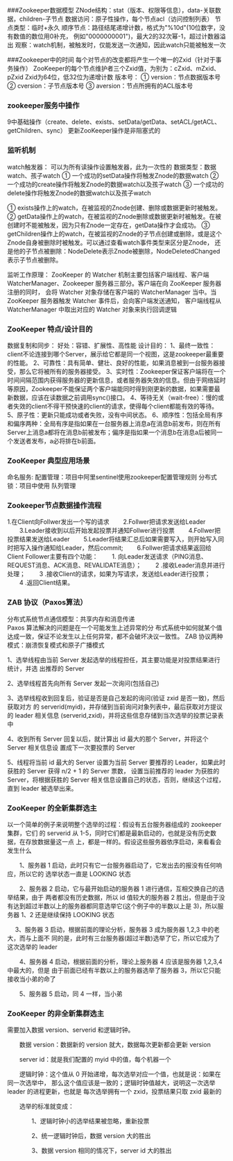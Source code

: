 ###Zookeeper数据模型
ZNode结构：stat（版本、权限等信息），data-关联数据，children-子节点
数据访问：原子性操作，每个节点acl（访问控制列表）
节点类型：临时+永久
顺序节点：路径结尾递增计数，格式为"%10d"(10位数字，没有数值的数位用0补充，
例如"0000000001")，最大2的32次幂-1，超过计数器溢出
观察：watch机制，被触发时，仅能发送一次通知，因此watch只能被触发一次

###Zookeeper中的时间
每个对节点的改变都将产生一个唯一的Zxid（针对于事务操作）
ZooKeeper的每个节点维护者三个Zxid值，为别为：cZxid、mZxid、pZxid
Zxid为64位，低32位为递增计数
版本号：
① version：节点数据版本号
② cversion：子节点版本号
③ aversion：节点所拥有的ACL版本号

### zookeeper服务中操作
9中基础操作（create、delete、exists、setData/getData、setACL/getACL、getChildren、sync）
更新ZooKeeper操作是非阻塞式的

### 监听机制
watch触发器：
可以为所有读操作设置触发器，此为一次性的
数据类型：数据watch、孩子watch
① 一个成功的setData操作将触发Znode的数据watch
② 一个成功的create操作将触发Znode的数据watch以及孩子watch
③ 一个成功的delete操作将触发Znode的数据watch以及孩子watch

① exists操作上的watch，在被监视的Znode创建、删除或数据更新时被触发。
② getData操作上的watch，在被监视的Znode删除或数据更新时被触发。在被创建时不能被触发，因为只有Znode一定存在，getData操作才会成功。
③ getChildren操作上的watch，在被监视的Znode的子节点创建或删除，或是这个Znode自身被删除时被触发。可以通过查看watch事件类型来区分是Znode，
还是他的子节点被删除：NodeDelete表示Znode被删除，NodeDeletedChanged表示子节点被删除。

监听工作原理：
ZooKeeper 的 Watcher 机制主要包括客户端线程、客户端 WatcherManager、Zookeeper 服务器三部分。客户端在向 ZooKeeper 服务器注册的同时，
会将 Watcher 对象存储在客户端的 WatcherManager 当中。当 ZooKeeper 服务器触发 Watcher 事件后，会向客户端发送通知， 客户端线程从 WatcherManager 中取出对应的 Watcher 对象来执行回调逻辑

### ZooKeeper 特点/设计目的
数据复制和同步：
好处：容错、扩展性、高性能
设计目的：
1、最终一致性：client不论连接到哪个Server，展示给它都是同一个视图，这是zookeeper最重要的性能。 
2、可靠性：具有简单、健壮、良好的性能，如果消息被到一台服务器接受，那么它将被所有的服务器接受。 
3、实时性：Zookeeper保证客户端将在一个时间间隔范围内获得服务器的更新信息，或者服务器失效的信息。但由于网络延时等原因，Zookeeper不能保证两个客户端能同时得到刚更新的数据，如果需要最新数据，应该在读数据之前调用sync()接口。 
4、等待无关（wait-free）：慢的或者失效的client不得干预快速的client的请求，使得每个client都能有效的等待。 
5、原子性：更新只能成功或者失败，没有中间状态。 
6、顺序性：包括全局有序和偏序两种：全局有序是指如果在一台服务器上消息a在消息b前发布，则在所有Server上消息a都将在消息b前被发布；偏序是指如果一个消息b在消息a后被同一个发送者发布，a必将排在b前面。

### ZooKeeper 典型应用场景
命名服务:
配置管理：项目中阿里sentinel使用zookeeper配置管理规则
分布式锁：项目中使用
队列管理


### Zookeeper节点数据操作流程
1.在Client向Follwer发出一个写的请求
　　2.Follwer把请求发送给Leader
　　3.Leader接收到以后开始发起投票并通知Follwer进行投票
　　4.Follwer把投票结果发送给Leader
　　5.Leader将结果汇总后如果需要写入，则开始写入同时把写入操作通知给Leader，然后commit;
　　6.Follwer把请求结果返回给Client
 Follower主要有四个功能：
　　1. 向Leader发送请求（PING消息、REQUEST消息、ACK消息、REVALIDATE消息）；
　　2 .接收Leader消息并进行处理；
　　3 .接收Client的请求，如果为写请求，发送给Leader进行投票；
　　4 .返回Client结果。

### ZAB 协议（Paxos算法）
分布式系统节点通信模型：共享内存和消息传递    
Paxos 算法解决的问题是在一个可能发生上述异常的分 布式系统中如何就某个值达成一致，保证不论发生以上任何异常，都不会破坏决议一致性。
ZAB 协议两种模式：崩溃恢复模式和原子广播模式

1、选举线程由当前 Server 发起选举的线程担任，其主要功能是对投票结果进行统计，并选 出推荐的 Server

2、选举线程首先向所有 Server 发起一次询问(包括自己)

3、选举线程收到回复后，验证是否是自己发起的询问(验证 zxid 是否一致)，然后获取对方 的 serverid(myid)，并存储到当前询问对象列表中，最后获取对方提议的 leader 相关信息 (serverid,zxid)，并将这些信息存储到当次选举的投票记录表中

4、收到所有 Server 回复以后，就计算出 id 最大的那个 Server，并将这个 Server 相关信息设 置成下一次要投票的 Server

5、线程将当前 id 最大的 Server 设置为当前 Server 要推荐的 Leader，如果此时获胜的 Server 获得 n/2 + 1 的 Server 票数， 设置当前推荐的 leader 为获胜的 Server，将根据获胜的 Server 相关信息设置自己的状态，否则，继续这个过程，直到 leader 被选举出来。


### ZooKeeper 的全新集群选主
以一个简单的例子来说明整个选举的过程：假设有五台服务器组成的 zookeeper 集群，它们 的 serverid 从 1-5，同时它们都是最新启动的，也就是没有历史数据，在存放数据量这一点 上，都是一样的。假设这些服务器依序启动，来看看会发生什么

　　1、服务器 1 启动，此时只有它一台服务器启动了，它发出去的报没有任何响应，所以它的 选举状态一直是 LOOKING 状态

　　2、服务器 2 启动，它与最开始启动的服务器 1 进行通信，互相交换自己的选举结果，由于 两者都没有历史数据，所以 id 值较大的服务器 2 胜出，但是由于没有达到超过半数以上的服务器都同意选举它(这个例子中的半数以上是 3)，所以服务器 1、2 还是继续保持 LOOKING 状态

 　   3、服务器 3 启动，根据前面的理论分析，服务器 3 成为服务器 1,2,3 中的老大，而与上面不 同的是，此时有三台服务器(超过半数)选举了它，所以它成为了这次选举的 leader

　　4、服务器 4 启动，根据前面的分析，理论上服务器 4 应该是服务器 1,2,3,4 中最大的，但是 由于前面已经有半数以上的服务器选举了服务器 3，所以它只能接收当小弟的命了

　　5、服务器 5 启动，同 4 一样，当小弟

### ZooKeeper 的非全新集群选主
需要加入数据 version、serverid 和逻辑时钟。

　　数据 version：数据新的 version 就大，数据每次更新都会更新 version

　　server id：就是我们配置的 myid 中的值，每个机器一个

　　逻辑时钟：这个值从 0 开始递增，每次选举对应一个值，也就是说：如果在同一次选举中， 那么这个值应该是一致的；逻辑时钟值越大，说明这一次选举 leader 的进程更新，也就是 每次选举拥有一个 zxid，投票结果只取 zxid 最新的

　　选举的标准就变成：

　　　　1、逻辑时钟小的选举结果被忽略，重新投票

　　　　2、统一逻辑时钟后，数据 version 大的胜出

　　　　3、数据 version 相同的情况下，server id 大的胜出






